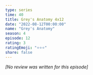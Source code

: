 ```yaml
---
type: series
time: 40
title: Grey's Anatomy 4x12
date: "2022-08-12T00:00:00"
name: "Grey's Anatomy"
season: 4
episode: 12
rating: 3
ratingEmoji: "⭐️⭐️⭐️"
share: false
---
```


*[No review was written for this episode]*